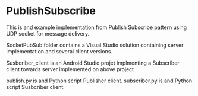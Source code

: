 # PublishSubscribe

This is and example implementation from Publish Subscribe pattern using UDP socket for message delivery.

SocketPubSub folder contains a Visual Studio solution containing server implementation and several client versions.

Susbcriber_client is an Android Studio projet implmenting a Subscriber client towards server implemented on above project

publish.py is and Python script Publisher client.
subscriber.py is and Python script Susbcriber client.
